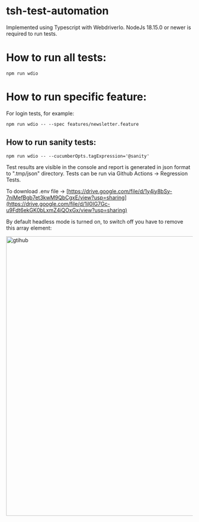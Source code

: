 # tsh-test-automation

Implemented using Typescript with WebdriverIo. NodeJs 18.15.0 or newer is required to run tests.

# How to run all tests:

`npm run wdio`

# How to run specific feature:

For login tests, for example:

`npm run wdio -- --spec features/newsletter.feature`

## How to run sanity tests:

`npm run wdio -- --cucumberOpts.tagExpression='@sanity'`

Test results are visible in the console and report is generated in json format to ".tmp/json" directory. Tests can be run via Github Actions -> Regression Tests.

To download .env file -> [https://drive.google.com/file/d/1y4iy8bSy-7niMefBgb7et3kwM9QbCgxE/view?usp=sharing](https://drive.google.com/file/d/1jl0IG7Gc-u9Fdt6ekGK0bLxmZ4iQOxGx/view?usp=sharing)

By default headless mode is turned on, to switch off you have to remove this array element:

<img width="754" alt="gtihub" src="https://github.com/mitus1212/tsh-test-automation/assets/36314619/4084b637-fb13-4bf7-ae6e-66f52a8bb642">
